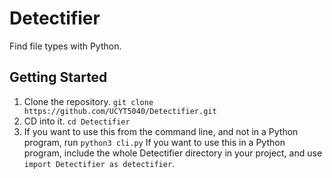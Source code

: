 # Detectifier

Find file types with Python.

## Getting Started

1. Clone the repository. `git clone https://github.com/UCYT5040/Detectifier.git`
2. CD into it. `cd Detectifier`
3. If you want to use this from the command line, and not in a Python program, run `python3 cli.py` If you want to use this in a Python program, include the whole Detectifier directory in your project, and use `import Detectifier as detectifier`.
